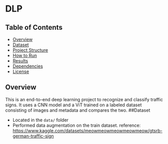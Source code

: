 # DLP
## Table of Contents
- [Overview](#overview)
- [Dataset](#dataset)
- [Project Structure](#project-structure)
- [How to Run](#how-to-run)
- [Results](#results)
- [Dependencies](#dependencies)
- [License](#license)

## Overview
This is an end-to-end deep learning project to recognize and classify traffic signs. It uses a CNN model and a ViT trained on a labeled dataset consisting of images and metadata and compares the two.
##Dataset
- Located in the `data/` folder
- Performed data augmentation on the train dataset.
reference: https://www.kaggle.com/datasets/meowmeowmeowmeowmeow/gtsrb-german-traffic-sign
